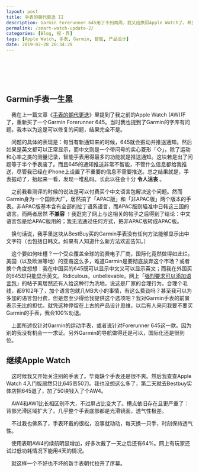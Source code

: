 ```yaml
---
layout: post
title: 手表的朝代更迭 II
description: Garmin Forerunner 645用了不到两周，我又给换回Apple Watch了。希望大家谨慎踩坑。
permalink: /smart-watch-update-2/
categories: [Blog, 视・界]
tags: [Apple Watch, 手表, Garmin, 智能, 产品设计]
date: 2019-02-28 20:34:29 
---
```



# 　


## Garmin手表一生黑

　我在上一篇文章《[手表的朝代更迭](../smart-watch-update/)》里提到了我之前的Apple Watch (AW)坏了，重新买了一个Garmin Forerunner 645。当时我也提到了Garmin的字库有问题。我本以为这是可以修复的问题，结果完全不是。

　问题的具体的表现是：每当有新通知来的时候，645就会振动并推送通知。然后如果是英文都可以正常显示，而中文则是一个带问号的实心菱形「◇」。除了运动和心率之类的测量记录，智能手表用得最多的功能就是推送通知。这块若是出了问题等于半个手表废了。而且645的通知推送非常不智能，不管什么信息都给我推送，尽管我已经在iPhone上设置了不重要的信息不需要推送。总之结果就是，手表振动了，抬起来一看，发现一堆乱码。长此以往会十分 **令人沮丧** 。

　之前我看测评的时候的说法是可以付费买个中文语言包解决这个问题。然而Garmin身为一个国际大厂，居然搞了「APAC版」和「非APAC版」两个版本的手表。非APAC版基本含有全部的拉丁语系语言，而APAC版则瞄准中日韩这三国的语言。而两者居然 **不兼容** ！我逛完了网上与这相关的帖子之后得到了结论：中文语言包是给APAC版用的；我无法通过任何方式，把非APAC版转成APAC版。

　换句话说，我手里这块从BestBuy买的Garmin手表没有任何方法能够显示出中文字符（也包括日韩文。如果有人知道什么新方法欢迎告知。）

　这个要如何吐槽？一个受众覆盖全球的消费电子厂商，国际化竟然做得如此烂。美国（以及欧洲等地）的亚裔这么多，难道Garmin是要彻底放弃这个市场？或者换个角度想想：我在中国买的645既可以显示中文又可以显示英文；而我在外国买的645却只能显示英文。Ridiculous，unbelievable。网上「[强烈要求可以添加语言包](https://forums.garmin.com/forum/into-sports/running/151631-strongly-suggest-garmin-watches-to-display-chinese-more-languages)」的帖子离居然还有人给这种行为洗地，说这是厂家的合理行为。合理个毛线，都9102年了，加个语言包就几MB大小的事情，有这么费劲吗？甚至我可以为多加的语言包付费，但是您至少得给我提供这个选项吧？我对Garmin手表的前景表示无比的担忧。就凭这种停留在上古的产品设计思维，以后有人来问我要不要买Garmin的手表，我会100%劝退。

　上面所述仅针对Garmin的运动手表，或者说针对Forerunner 645这一款。因为别的我没有机会一一求证。另外Garmin的导航做得还是可以，国际化还是很到位。


## 继续Apple Watch

　这时候我又开始关注别的手表了。毕竟缺个手表还是很不爽。然后我查查Apple Watch 4入门版居然只比645贵50刀。我也没想这么多了，第二天就去Bestbuy实体店把645退了，加了50块钱入了个AW4。

　AW4和AW1比长相区别不大，不过屏占比变大了。槽点依旧存在且更严重了：背部光滑区域扩大了。几乎整个手表底部都是光滑镜面，透气性极差。

　不过我也佛系了，手表环戴的很松，没事就动动，每天换一只手，时刻保持透气性。

　使用表明AW4的续航明显增加，好多次戴了一天之后还有64%。网上有玩家还试过低功耗情况下能用4天的情况。

　就这样一个不好也不坏的新手表朝代拉开了序幕。
